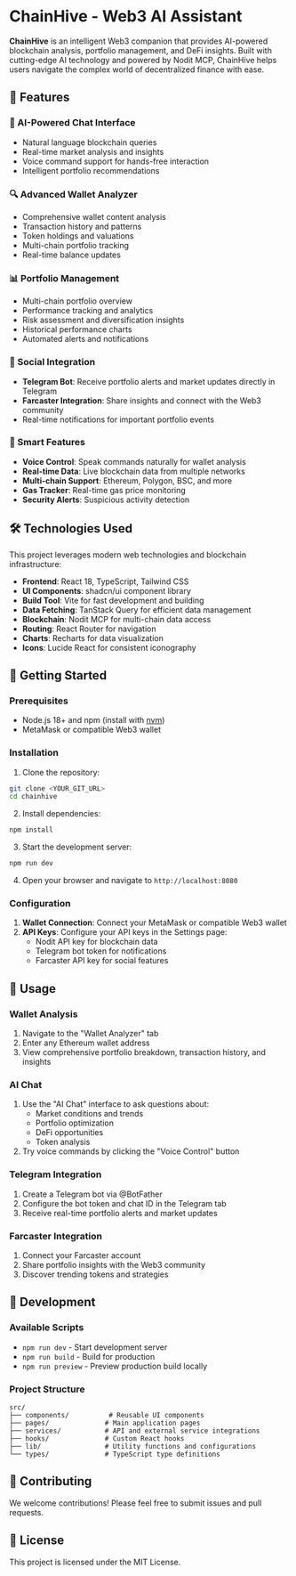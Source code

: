 
# ChainHive - Web3 AI Assistant

**ChainHive** is an intelligent Web3 companion that provides AI-powered blockchain analysis, portfolio management, and DeFi insights. Built with cutting-edge AI technology and powered by Nodit MCP, ChainHive helps users navigate the complex world of decentralized finance with ease.

## 🚀 Features

### 🤖 AI-Powered Chat Interface
- Natural language blockchain queries
- Real-time market analysis and insights
- Voice command support for hands-free interaction
- Intelligent portfolio recommendations

### 🔍 Advanced Wallet Analyzer
- Comprehensive wallet content analysis
- Transaction history and patterns
- Token holdings and valuations
- Multi-chain portfolio tracking
- Real-time balance updates

### 📊 Portfolio Management
- Multi-chain portfolio overview
- Performance tracking and analytics
- Risk assessment and diversification insights
- Historical performance charts
- Automated alerts and notifications

### 🔗 Social Integration
- **Telegram Bot**: Receive portfolio alerts and market updates directly in Telegram
- **Farcaster Integration**: Share insights and connect with the Web3 community
- Real-time notifications for important portfolio events

### 🎯 Smart Features
- **Voice Control**: Speak commands naturally for wallet analysis
- **Real-time Data**: Live blockchain data from multiple networks
- **Multi-chain Support**: Ethereum, Polygon, BSC, and more
- **Gas Tracker**: Real-time gas price monitoring
- **Security Alerts**: Suspicious activity detection

## 🛠 Technologies Used

This project leverages modern web technologies and blockchain infrastructure:

- **Frontend**: React 18, TypeScript, Tailwind CSS
- **UI Components**: shadcn/ui component library
- **Build Tool**: Vite for fast development and building
- **Data Fetching**: TanStack Query for efficient data management
- **Blockchain**: Nodit MCP for multi-chain data access
- **Routing**: React Router for navigation
- **Charts**: Recharts for data visualization
- **Icons**: Lucide React for consistent iconography

## 🚀 Getting Started

### Prerequisites
- Node.js 18+ and npm (install with [nvm](https://github.com/nvm-sh/nvm#installing-and-updating))
- MetaMask or compatible Web3 wallet

### Installation

1. Clone the repository:
```bash
git clone <YOUR_GIT_URL>
cd chainhive
```

2. Install dependencies:
```bash
npm install
```

3. Start the development server:
```bash
npm run dev
```

4. Open your browser and navigate to `http://localhost:8080`

### Configuration

1. **Wallet Connection**: Connect your MetaMask or compatible Web3 wallet
2. **API Keys**: Configure your API keys in the Settings page:
   - Nodit API key for blockchain data
   - Telegram bot token for notifications
   - Farcaster API key for social features

## 📱 Usage

### Wallet Analysis
1. Navigate to the "Wallet Analyzer" tab
2. Enter any Ethereum wallet address
3. View comprehensive portfolio breakdown, transaction history, and insights

### AI Chat
1. Use the "AI Chat" interface to ask questions about:
   - Market conditions and trends
   - Portfolio optimization
   - DeFi opportunities
   - Token analysis
2. Try voice commands by clicking the "Voice Control" button

### Telegram Integration
1. Create a Telegram bot via @BotFather
2. Configure the bot token and chat ID in the Telegram tab
3. Receive real-time portfolio alerts and market updates

### Farcaster Integration
1. Connect your Farcaster account
2. Share portfolio insights with the Web3 community
3. Discover trending tokens and strategies

## 🔧 Development

### Available Scripts
- `npm run dev` - Start development server
- `npm run build` - Build for production
- `npm run preview` - Preview production build locally

### Project Structure
```
src/
├── components/          # Reusable UI components
├── pages/              # Main application pages
├── services/           # API and external service integrations
├── hooks/              # Custom React hooks
├── lib/                # Utility functions and configurations
└── types/              # TypeScript type definitions
```





## 🤝 Contributing

We welcome contributions! Please feel free to submit issues and pull requests.

## 📄 License

This project is licensed under the MIT License.


